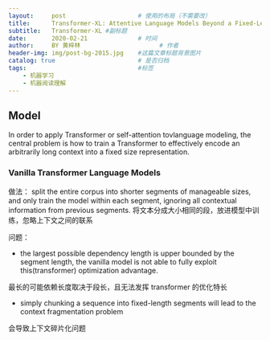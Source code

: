 ```yaml
---
layout:     post   				    # 使用的布局（不需要改）
title:      Transformer-XL: Attentive Language Models Beyond a Fixed-Length Context阅读笔记 				# 标题 
subtitle:   Transformer-XL #副标题
date:       2020-02-21 				# 时间
author:     BY 黄梓林						# 作者
header-img: img/post-bg-2015.jpg 	#这篇文章标题背景图片
catalog: true 						# 是否归档
tags:								#标签
    - 机器学习
    - 机器阅读理解
---
```


## Model

In order to apply Transformer or self-attention tovlanguage modeling, the central problem is how to
train a Transformer to effectively encode an arbitrarily long context into a fixed size representation.

### Vanilla Transformer Language Models

做法： split the entire corpus into shorter segments of manageable sizes, 
and only train the model within each segment, 
ignoring all contextual information from previous segments. 
将文本分成大小相同的段，放进模型中训练，忽略上下文之间的联系

问题：
* the largest possible dependency length is upper bounded by the segment length, 
the vanilla model is not able to fully exploit this(transformer) optimization advantage. 

最长的可能依赖长度取决于段长，且无法发挥 transformer 的优化特长

* simply chunking a sequence into fixed-length segments will lead to the context fragmentation problem 

会导致上下文碎片化问题
